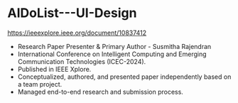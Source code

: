 # AIDoList---UI-Design
https://ieeexplore.ieee.org/document/10837412

- Research Paper Presenter & Primary Author - Susmitha Rajendran
- International Conference on Intelligent Computing and Emerging Communication Technologies (ICEC-2024).
- Published in IEEE Xplore. 
- Conceptualized, authored, and presented paper independently based on a team project.
- Managed end-to-end research and submission process.
